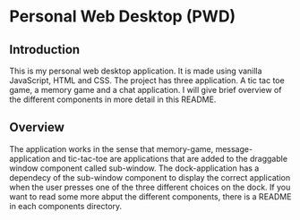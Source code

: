 # Personal Web Desktop (PWD)

## Introduction

This is my personal web desktop application. It is made using vanilla JavaScript, HTML and CSS. The project has three application. A tic tac toe game, a memory game and a chat application. I will give brief overview of the different components in more detail in this README.

## Overview 

The application works in the sense that memory-game, message-application and tic-tac-toe are applications that are added to the draggable window component called sub-window. The dock-application has a dependecy of the sub-window component to display the correct application when the user presses one of the three different choices on the dock. If you want to read some more abput the different components, there is a README in each components directory.

